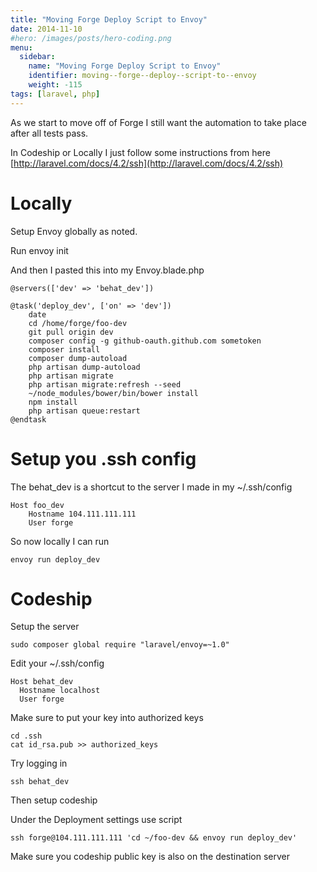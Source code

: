 ```yaml
---
title: "Moving Forge Deploy Script to Envoy"
date: 2014-11-10
#hero: /images/posts/hero-coding.png
menu:
  sidebar:
    name: "Moving Forge Deploy Script to Envoy"
    identifier: moving--forge--deploy--script-to--envoy
    weight: -115
tags: [laravel, php]
---
```


As we start to move off of Forge I still want the automation to take place after all tests pass. 

In Codeship or Locally I just follow some instructions from here [http://laravel.com/docs/4.2/ssh](http://laravel.com/docs/4.2/ssh)

# Locally

Setup Envoy globally as noted.

Run envoy init

And then I pasted this into my Envoy.blade.php

~~~
@servers(['dev' => 'behat_dev'])

@task('deploy_dev', ['on' => 'dev'])
    date
    cd /home/forge/foo-dev
    git pull origin dev
    composer config -g github-oauth.github.com sometoken
    composer install
    composer dump-autoload
    php artisan dump-autoload
    php artisan migrate
    php artisan migrate:refresh --seed
    ~/node_modules/bower/bin/bower install
    npm install
    php artisan queue:restart
@endtask
~~~

# Setup you .ssh config

The behat_dev is a shortcut to the server I made in my ~/.ssh/config

~~~
Host foo_dev
    Hostname 104.111.111.111
    User forge
~~~


So now locally I can run

~~~
envoy run deploy_dev
~~~

# Codeship

Setup the server

~~~
sudo composer global require "laravel/envoy=~1.0"
~~~

Edit your ~/.ssh/config

~~~
Host behat_dev
  Hostname localhost
  User forge
~~~

Make sure to put your key into authorized keys

~~~
cd .ssh
cat id_rsa.pub >> authorized_keys
~~~

Try logging in 

~~~
ssh behat_dev
~~~

Then setup codeship

Under the Deployment settings use script

~~~
ssh forge@104.111.111.111 'cd ~/foo-dev && envoy run deploy_dev'
~~~

Make sure you codeship public key is also on the destination server
